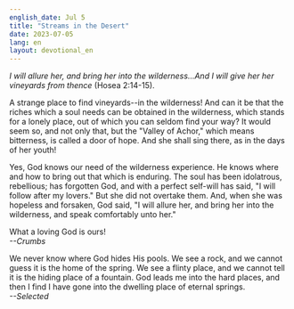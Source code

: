```yaml
---
english_date: Jul 5
title: "Streams in the Desert"
date: 2023-07-05
lang: en
layout: devotional_en
---
```





<p><em>I will allure her, and bring her into the wilderness…And I will give her her vineyards from thence</em> (Hosea 2:14-15).

</p>

<p>A strange place to find vineyards--in the wilderness! And can it be that the riches which a soul needs can be obtained in the wilderness, which stands for a lonely place, out of which you can seldom find your way? It would seem so, and not only that, but the "Valley of Achor," which means bitterness, is called a door of hope. And she shall sing there, as in the days of her youth!

</p>

<p>Yes, God knows our need of the wilderness experience. He knows where and how to bring out that which is enduring. The soul has been idolatrous, rebellious; has forgotten God, and with a perfect self-will has said, "I will follow after my lovers." But she did not overtake them. And, when she was hopeless and forsaken, God said, "I will allure her, and bring her into the wilderness, and speak comfortably unto her."

</p>

<p>What a loving God is ours!<br/> <em>--Crumbs</em>

</p>

<p>We never know where God hides His pools. We see a rock, and we cannot guess it is the home of the spring. We see a flinty place, and we cannot tell it is the hiding place of a fountain. God leads me into the hard places, and then I find I have gone into the dwelling place of eternal springs.<br/> <em>--Selected</em>

</p>

<p></p>